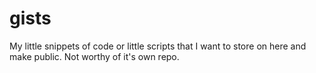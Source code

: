 # gists
My little snippets of code or little scripts that I want to store on here and make public. Not worthy of it's own repo.
